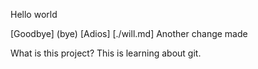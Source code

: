 Hello world 

[Goodbye] (bye) 
[Adios] [./will.md]
Another change made 

What is this project?
This is learning about git. 
